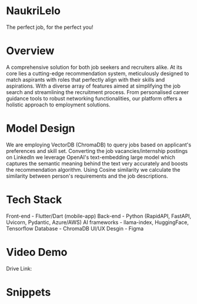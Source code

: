 # NaukriLelo

The perfect job, for the perfect you!

# Overview

A comprehensive solution for both job seekers and recruiters alike. At its core lies a cutting-edge recommendation system, meticulously designed to match aspirants with roles that perfectly align with their skills and aspirations. With a diverse array of features aimed at simplifying the job search and streamlining the recruitment process. From personalised career guidance tools to robust networking functionalities, our platform offers a holistic approach to employment solutions.

# Model Design

We are employing VectorDB (ChromaDB) to query jobs based on applicant's preferences and skill set. Converting the job vacancies/internship postings on  LinkedIn we leverage OpenAI's text-embedding large model which captures the semantic meaning behind the text very accurately and boosts the recommendation algorithm. Using Cosine similarity we calculate the similarity between person's requirements and the job descriptions.

# Tech Stack

Front-end - Flutter/Dart (mobile-app)
Back-end - Python (RapidAPI, FastAPI, Uvicorn, Pydantic, Azure/AWS)
AI frameworks - llama-index, HuggingFace, Tensorflow
Database - ChromaDB
UI/UX Desgin - Figma

# Video Demo

Drive Link: 

# Snippets
<br>
<br>
